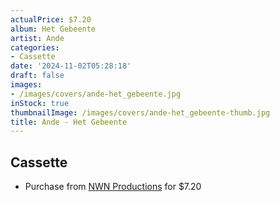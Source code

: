 ```yaml
---
actualPrice: $7.20
album: Het Gebeente
artist: Ande
categories:
- Cassette
date: '2024-11-02T05:28:18'
draft: false
images:
- /images/covers/ande-het_gebeente.jpg
inStock: true
thumbnailImage: /images/covers/ande-het_gebeente-thumb.jpg
title: Ande - Het Gebeente
---
```


## Cassette
* Purchase from [NWN Productions](http://shop.nwnprod.com/index.php?route=product/product&path=73&product_id=18023&sort=pd.name&order=ASC) for $7.20
